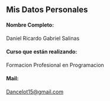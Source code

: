 ## Mis Datos Personales
#### Nombre Completo: 
Daniel Ricardo Gabriel Salinas
#### Curso que están realizando: 
Formacion Profesional en Programacion
#### Mail: 
<url src="mailto:dancelot15@gmail.com">Dancelot15@gmail.com</url>